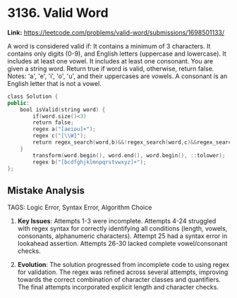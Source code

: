 # 3136. Valid Word

**Link:** https://leetcode.com/problems/valid-word/submissions/1698501133/

A word is considered valid if: It contains a minimum of 3 characters. It contains only digits (0-9), and English letters (uppercase and lowercase). It includes at least one vowel. It includes at least one consonant. You are given a string word. Return true if word is valid, otherwise, return false. Notes: 'a', 'e', 'i', 'o', 'u', and their uppercases are vowels. A consonant is an English letter that is not a vowel.

```cpp
class Solution {
public:
    bool isValid(string word) {
        if(word.size()<3)
        return false;
        regex a("[aeiou]+");
        regex c("[\\W]");
        return regex_search(word,b)&&!regex_search(word,c)&&regex_search(word,a);
    }
        transform(word.begin(), word.end(), word.begin(), ::tolower);
        regex b("[bcdfghjklmnpqrstvwxyz]+");
};
```

## Mistake Analysis

TAGS: Logic Error, Syntax Error, Algorithm Choice

1. **Key Issues**: Attempts 1-3 were incomplete. Attempts 4-24 struggled with regex syntax for correctly identifying all conditions (length, vowels, consonants, alphanumeric characters). Attempt 25 had a syntax error in lookahead assertion. Attempts 26-30 lacked complete vowel/consonant checks.

2. **Evolution**:  The solution progressed from incomplete code to using regex for validation.  The regex was refined across several attempts, improving towards the correct combination of character classes and quantifiers. The final attempts incorporated explicit length and character checks.

